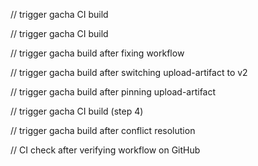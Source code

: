 
// trigger gacha CI build

// trigger gacha CI build

// trigger gacha build after fixing workflow

// trigger gacha build after switching upload-artifact to v2

// trigger gacha build after pinning upload-artifact

// trigger gacha CI build (step 4)

// trigger gacha build after conflict resolution

// CI check after verifying workflow on GitHub
